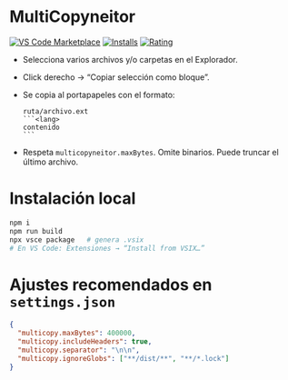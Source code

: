 # MultiCopyneitor

[![VS Code Marketplace](https://vsmarketplacebadges.dev/version-short/janpereira-dev.multicopyneitor.svg)](https://marketplace.visualstudio.com/items?itemName=janpereira-dev.multicopyneitor)
[![Installs](https://vsmarketplacebadges.dev/installs-short/janpereira-dev.multicopyneitor.svg)](https://marketplace.visualstudio.com/items?itemName=janpereira-dev.multicopyneitor)
[![Rating](https://vsmarketplacebadges.dev/rating-short/janpereira-dev.multicopyneitor.svg)](https://marketplace.visualstudio.com/items?itemName=janpereira-dev.multicopyneitor)

- Selecciona varios archivos y/o carpetas en el Explorador.
- Click derecho → “Copiar selección como bloque”.
- Se copia al portapapeles con el formato:

  ````text
  ruta/archivo.ext
  ```<lang>
  contenido
  ```
  ````

- Respeta `multicopyneitor.maxBytes`. Omite binarios. Puede truncar el último archivo.

# Instalación local

```bash
npm i
npm run build
npx vsce package   # genera .vsix
# En VS Code: Extensiones → “Install from VSIX…”
```

# Ajustes recomendados en `settings.json`

```json
{
  "multicopy.maxBytes": 400000,
  "multicopy.includeHeaders": true,
  "multicopy.separator": "\n\n",
  "multicopy.ignoreGlobs": ["**/dist/**", "**/*.lock"]
}
```
